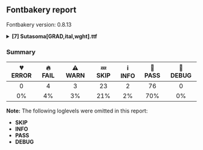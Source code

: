 ## Fontbakery report

Fontbakery version: 0.8.13

<details><summary><b>[7] Sutasoma[GRAD,ital,wght].ttf</b></summary><div><details><summary>🔥 <b>FAIL:</b> The variable font 'wght' (Weight) axis coordinate must be 400 on the 'Regular' instance. (<a href="https://font-bakery.readthedocs.io/en/stable/fontbakery/profiles/fvar.html#com.google.fonts/check/varfont/regular_wght_coord">com.google.fonts/check/varfont/regular_wght_coord</a>)</summary><div>


* 🔥 **FAIL** "Regular" instance not present. [code: no-regular-instance]
</div></details><details><summary>🔥 <b>FAIL:</b> The variable font 'ital' (Italic) axis coordinate must be zero on the 'Regular' instance. (<a href="https://font-bakery.readthedocs.io/en/stable/fontbakery/profiles/fvar.html#com.google.fonts/check/varfont/regular_ital_coord">com.google.fonts/check/varfont/regular_ital_coord</a>)</summary><div>


* 🔥 **FAIL** "Regular" instance not present. [code: no-regular-instance]
</div></details><details><summary>🔥 <b>FAIL:</b> The variable font 'wght' (Weight) axis coordinate must be 700 on the 'Bold' instance. (<a href="https://font-bakery.readthedocs.io/en/stable/fontbakery/profiles/fvar.html#com.google.fonts/check/varfont/bold_wght_coord">com.google.fonts/check/varfont/bold_wght_coord</a>)</summary><div>


* 🔥 **FAIL** "Bold" instance not present. [code: no-bold-instance]
</div></details><details><summary>🔥 <b>FAIL:</b> STAT table has Axis Value tables? (<a href="https://font-bakery.readthedocs.io/en/stable/fontbakery/profiles/stat.html#com.adobe.fonts/check/stat_has_axis_value_tables">com.adobe.fonts/check/stat_has_axis_value_tables</a>)</summary><div>


* 🔥 **FAIL** STAT table is missing Axis Value for 'ital' value '9.0' [code: missing-axis-value-table]
* 🔥 **FAIL** STAT table is missing Axis Value for 'ital' value '9.0' [code: missing-axis-value-table]
* 🔥 **FAIL** STAT table is missing Axis Value for 'ital' value '9.0' [code: missing-axis-value-table]
* 🔥 **FAIL** STAT table is missing Axis Value for 'ital' value '9.0' [code: missing-axis-value-table]
* 🔥 **FAIL** STAT table is missing Axis Value for 'ital' value '9.0' [code: missing-axis-value-table]
* 🔥 **FAIL** STAT table is missing Axis Value for 'ital' value '9.0' [code: missing-axis-value-table]
* 🔥 **FAIL** STAT table is missing Axis Value for 'ital' value '9.0' [code: missing-axis-value-table]
* 🔥 **FAIL** STAT table is missing Axis Value for 'ital' value '9.0' [code: missing-axis-value-table]
* 🔥 **FAIL** STAT table is missing Axis Value for 'ital' value '9.0' [code: missing-axis-value-table]
* 🔥 **FAIL** STAT table is missing Axis Value for 'ital' value '9.0' [code: missing-axis-value-table]
* 🔥 **FAIL** STAT table is missing Axis Value for 'ital' value '9.0' [code: missing-axis-value-table]
* 🔥 **FAIL** STAT table is missing Axis Value for 'ital' value '9.0' [code: missing-axis-value-table]
* 🔥 **FAIL** STAT table is missing Axis Value for 'ital' value '9.0' [code: missing-axis-value-table]
* 🔥 **FAIL** STAT table is missing Axis Value for 'ital' value '9.0' [code: missing-axis-value-table]
</div></details><details><summary>⚠ <b>WARN:</b> Does the font contain a soft hyphen? (<a href="https://font-bakery.readthedocs.io/en/stable/fontbakery/profiles/universal.html#com.google.fonts/check/soft_hyphen">com.google.fonts/check/soft_hyphen</a>)</summary><div>


* ⚠ **WARN** This font has a 'Soft Hyphen' character. [code: softhyphen]
</div></details><details><summary>⚠ <b>WARN:</b> Detect any interpolation issues in the font. (<a href="https://font-bakery.readthedocs.io/en/stable/fontbakery/profiles/universal.html#com.google.fonts/check/interpolation_issues">com.google.fonts/check/interpolation_issues</a>)</summary><div>


* ⚠ **WARN** Interpolation issues were found in the font: 	- Contour 1 start point differs in glyph 'oe' between location <fontTools.ttLib.ttGlyphSet._TTGlyphSetGlyf object at 0x10af82b50> and location <fontTools.ttLib.ttGlyphSet._TTGlyphSetGlyf object at 0x10afa01d0>

	- Contour 3 start point differs in glyph 'numbersign' between location <fontTools.ttLib.ttGlyphSet._TTGlyphSetGlyf object at 0x10af82b50> and location <fontTools.ttLib.ttGlyphSet._TTGlyphSetGlyf object at 0x10af82c10>

	- Contour 3 start point differs in glyph 'numbersign' between location <fontTools.ttLib.ttGlyphSet._TTGlyphSetGlyf object at 0x10af82b50> and location <fontTools.ttLib.ttGlyphSet._TTGlyphSetGlyf object at 0x10afa0190>

	- Contour 3 start point differs in glyph 'numbersign' between location <fontTools.ttLib.ttGlyphSet._TTGlyphSetGlyf object at 0x10af82b50> and location <fontTools.ttLib.ttGlyphSet._TTGlyphSetGlyf object at 0x10afa0410>

	- Contour 3 start point differs in glyph 'numbersign' between location <fontTools.ttLib.ttGlyphSet._TTGlyphSetGlyf object at 0x10af82b50> and location <fontTools.ttLib.ttGlyphSet._TTGlyphSetGlyf object at 0x10afa0610>

	- Contour 3 start point differs in glyph 'numbersign' between location <fontTools.ttLib.ttGlyphSet._TTGlyphSetGlyf object at 0x10af82b50> and location <fontTools.ttLib.ttGlyphSet._TTGlyphSetGlyf object at 0x10afa0bd0>

	- Contour 3 start point differs in glyph 'numbersign' between location <fontTools.ttLib.ttGlyphSet._TTGlyphSetGlyf object at 0x10af82b50> and location <fontTools.ttLib.ttGlyphSet._TTGlyphSetGlyf object at 0x10afa0dd0>

	- Contour 1 start point differs in glyph 'six' between location <fontTools.ttLib.ttGlyphSet._TTGlyphSetGlyf object at 0x10af82b50> and location <fontTools.ttLib.ttGlyphSet._TTGlyphSetGlyf object at 0x10afa01d0>

	- Contour 2 start point differs in glyph 'Oslash' between location <fontTools.ttLib.ttGlyphSet._TTGlyphSetGlyf object at 0x10af82b50> and location <fontTools.ttLib.ttGlyphSet._TTGlyphSetGlyf object at 0x10afa01d0>

	- Contour 1 start point differs in glyph 'zero.dnom' between location <fontTools.ttLib.ttGlyphSet._TTGlyphSetGlyf object at 0x10af82b50> and location <fontTools.ttLib.ttGlyphSet._TTGlyphSetGlyf object at 0x10af93cd0>

	- Contour 1 start point differs in glyph 'zero.dnom' between location <fontTools.ttLib.ttGlyphSet._TTGlyphSetGlyf object at 0x10af82b50> and location <fontTools.ttLib.ttGlyphSet._TTGlyphSetGlyf object at 0x10afa0190>

	- Contour 1 start point differs in glyph 'zero.dnom' between location <fontTools.ttLib.ttGlyphSet._TTGlyphSetGlyf object at 0x10af82b50> and location <fontTools.ttLib.ttGlyphSet._TTGlyphSetGlyf object at 0x10afa0810>

	- Contour 1 start point differs in glyph 'zero.dnom' between location <fontTools.ttLib.ttGlyphSet._TTGlyphSetGlyf object at 0x10af82b50> and location <fontTools.ttLib.ttGlyphSet._TTGlyphSetGlyf object at 0x10afa01d0>

	- Contour 1 start point differs in glyph 'zero.dnom' between location <fontTools.ttLib.ttGlyphSet._TTGlyphSetGlyf object at 0x10af82b50> and location <fontTools.ttLib.ttGlyphSet._TTGlyphSetGlyf object at 0x10afa0bd0>

	- Contour 1 start point differs in glyph 'zero.dnom' between location <fontTools.ttLib.ttGlyphSet._TTGlyphSetGlyf object at 0x10af82b50> and location <fontTools.ttLib.ttGlyphSet._TTGlyphSetGlyf object at 0x10afa0dd0>

	- Contour 2 start point differs in glyph 'oslash' between location <fontTools.ttLib.ttGlyphSet._TTGlyphSetGlyf object at 0x10af82b50> and location <fontTools.ttLib.ttGlyphSet._TTGlyphSetGlyf object at 0x10afa01d0>

	- Contour 1 start point differs in glyph 'zero' between location <fontTools.ttLib.ttGlyphSet._TTGlyphSetGlyf object at 0x10af82b50> and location <fontTools.ttLib.ttGlyphSet._TTGlyphSetGlyf object at 0x10af93cd0>

	- Contour 1 start point differs in glyph 'zero' between location <fontTools.ttLib.ttGlyphSet._TTGlyphSetGlyf object at 0x10af82b50> and location <fontTools.ttLib.ttGlyphSet._TTGlyphSetGlyf object at 0x10afa0190>

	- Contour 1 start point differs in glyph 'zero' between location <fontTools.ttLib.ttGlyphSet._TTGlyphSetGlyf object at 0x10af82b50> and location <fontTools.ttLib.ttGlyphSet._TTGlyphSetGlyf object at 0x10afa0810>

	- Contour 1 start point differs in glyph 'zero' between location <fontTools.ttLib.ttGlyphSet._TTGlyphSetGlyf object at 0x10af82b50> and location <fontTools.ttLib.ttGlyphSet._TTGlyphSetGlyf object at 0x10afa01d0>

	- Contour 1 start point differs in glyph 'zero' between location <fontTools.ttLib.ttGlyphSet._TTGlyphSetGlyf object at 0x10af82b50> and location <fontTools.ttLib.ttGlyphSet._TTGlyphSetGlyf object at 0x10afa0bd0>

	- Contour 1 start point differs in glyph 'zero' between location <fontTools.ttLib.ttGlyphSet._TTGlyphSetGlyf object at 0x10af82b50> and location <fontTools.ttLib.ttGlyphSet._TTGlyphSetGlyf object at 0x10afa0dd0>

	- Contour 1 start point differs in glyph 'O' between location <fontTools.ttLib.ttGlyphSet._TTGlyphSetGlyf object at 0x10af82b50> and location <fontTools.ttLib.ttGlyphSet._TTGlyphSetGlyf object at 0x10afa01d0>

	- Contour 1 start point differs in glyph 'OE' between location <fontTools.ttLib.ttGlyphSet._TTGlyphSetGlyf object at 0x10af82b50> and location <fontTools.ttLib.ttGlyphSet._TTGlyphSetGlyf object at 0x10afa01d0>

	- Contour 2 start point differs in glyph 'Q' between location <fontTools.ttLib.ttGlyphSet._TTGlyphSetGlyf object at 0x10af82b50> and location <fontTools.ttLib.ttGlyphSet._TTGlyphSetGlyf object at 0x10afa01d0>

	- Contour 1 start point differs in glyph 'nine' between location <fontTools.ttLib.ttGlyphSet._TTGlyphSetGlyf object at 0x10af82b50> and location <fontTools.ttLib.ttGlyphSet._TTGlyphSetGlyf object at 0x10afa01d0>

	- Contour 1 start point differs in glyph 'uni2080' between location <fontTools.ttLib.ttGlyphSet._TTGlyphSetGlyf object at 0x10af82b50> and location <fontTools.ttLib.ttGlyphSet._TTGlyphSetGlyf object at 0x10af93cd0>

	- Contour 1 start point differs in glyph 'uni2080' between location <fontTools.ttLib.ttGlyphSet._TTGlyphSetGlyf object at 0x10af82b50> and location <fontTools.ttLib.ttGlyphSet._TTGlyphSetGlyf object at 0x10afa0190>

	- Contour 1 start point differs in glyph 'uni2080' between location <fontTools.ttLib.ttGlyphSet._TTGlyphSetGlyf object at 0x10af82b50> and location <fontTools.ttLib.ttGlyphSet._TTGlyphSetGlyf object at 0x10afa0810>

	- Contour 1 start point differs in glyph 'uni2080' between location <fontTools.ttLib.ttGlyphSet._TTGlyphSetGlyf object at 0x10af82b50> and location <fontTools.ttLib.ttGlyphSet._TTGlyphSetGlyf object at 0x10afa01d0>

	- Contour 1 start point differs in glyph 'uni2080' between location <fontTools.ttLib.ttGlyphSet._TTGlyphSetGlyf object at 0x10af82b50> and location <fontTools.ttLib.ttGlyphSet._TTGlyphSetGlyf object at 0x10afa0bd0>

	- Contour 1 start point differs in glyph 'uni2080' between location <fontTools.ttLib.ttGlyphSet._TTGlyphSetGlyf object at 0x10af82b50> and location <fontTools.ttLib.ttGlyphSet._TTGlyphSetGlyf object at 0x10afa0dd0> 

	- Contour 1 start point differs in glyph 'o' between location <fontTools.ttLib.ttGlyphSet._TTGlyphSetGlyf object at 0x10af82b50> and location <fontTools.ttLib.ttGlyphSet._TTGlyphSetGlyf object at 0x10afa01d0> [code: interpolation-issues]
</div></details><details><summary>⚠ <b>WARN:</b> Are there any misaligned on-curve points? (<a href="https://font-bakery.readthedocs.io/en/stable/fontbakery/profiles/<Section: Outline Correctness Checks>.html#com.google.fonts/check/outline_alignment_miss">com.google.fonts/check/outline_alignment_miss</a>)</summary><div>


* ⚠ **WARN** The following glyphs have on-curve points which have potentially incorrect y coordinates:

	* comma (U+002C): X=123.5,Y=1.5 (should be at baseline 0?)

	* comma (U+002C): X=100.0,Y=-2.0 (should be at baseline 0?)

	* zero (U+0030): X=226.5,Y=700.5 (should be at cap-height 700?)

	* zero (U+0030): X=375.5,Y=-0.5 (should be at baseline 0?)

	* six (U+0036): X=223.5,Y=700.5 (should be at cap-height 700?)

	* nine (U+0039): X=330.5,Y=-0.5 (should be at baseline 0?)

	* semicolon (U+003B): X=123.5,Y=1.5 (should be at baseline 0?)

	* semicolon (U+003B): X=100.0,Y=-2.0 (should be at baseline 0?)

	* b (U+0062): X=388.0,Y=1.0 (should be at baseline 0?)

	* d (U+0064): X=180.0,Y=489.0 (should be at x-height 490?)

	* d (U+0064): X=319.5,Y=488.5 (should be at x-height 490?)

	* p (U+0070): X=377.0,Y=1.0 (should be at baseline 0?)

	* p (U+0070): X=237.5,Y=1.5 (should be at baseline 0?)

	* q (U+0071): X=180.0,Y=489.0 (should be at x-height 490?)

	* r (U+0072): X=350.0,Y=489.0 (should be at x-height 490?)

	* t (U+0074): X=279.5,Y=-0.5 (should be at baseline 0?)

	* registered (U+00AE): X=184.0,Y=702.0 (should be at cap-height 700?)

	* uni00B9 (U+00B9): X=30.0,Y=702.0 (should be at cap-height 700?)

	* eth (U+00F0): X=338.5,Y=2.0 (should be at baseline 0?)

	* thorn (U+00FE): X=378.0,Y=1.0 (should be at baseline 0?)

	* thorn (U+00FE): X=238.5,Y=1.5 (should be at baseline 0?)

	* OE (U+0152): X=412.5,Y=0.5 (should be at baseline 0?)

	* uni0163 (U+0163): X=279.5,Y=-0.5 (should be at baseline 0?)

	* tcaron (U+0165): X=279.5,Y=-0.5 (should be at baseline 0?)

	* uni021B (U+021B): X=279.5,Y=-0.5 (should be at baseline 0?)

	* uni03BC (U+03BC): X=548.5,Y=-0.5 (should be at baseline 0?)

	* pi (U+03C0): X=619.5,Y=-0.5 (should be at baseline 0?)

	* quotesinglbase (U+201A): X=131.5,Y=2.0 (should be at baseline 0?)

	* quotesinglbase (U+201A): X=107.0,Y=-2.0 (should be at baseline 0?)

	* quotedblbase (U+201E): X=131.5,Y=2.0 (should be at baseline 0?)

	* quotedblbase (U+201E): X=107.0,Y=-2.0 (should be at baseline 0?)

	* quotedblbase (U+201E): X=312.5,Y=2.0 (should be at baseline 0?)

	* quotedblbase (U+201E): X=288.0,Y=-2.0 (should be at baseline 0?)

	* oneeighth (U+215B): X=546.5,Y=2.0 (should be at baseline 0?)

	* threeeighths (U+215C): X=606.5,Y=2.0 (should be at baseline 0?)

	* fiveeighths (U+215D): X=611.5,Y=2.0 (should be at baseline 0?)

	* seveneighths (U+215E): X=540.5,Y=2.0 (should be at baseline 0?)

	* uni25CC (U+25CC): X=382.0,Y=1.0 (should be at baseline 0?)

	* uni25CC (U+25CC): X=439.5,Y=1.0 (should be at baseline 0?)

	* uni25CC (U+25CC): X=382.0,Y=699.0 (should be at cap-height 700?) 

	* uni25CC (U+25CC): X=439.5,Y=699.0 (should be at cap-height 700?) [code: found-misalignments]
</div></details><br></div></details>

### Summary

| 💔 ERROR | 🔥 FAIL | ⚠ WARN | 💤 SKIP | ℹ INFO | 🍞 PASS | 🔎 DEBUG |
|:-----:|:----:|:----:|:----:|:----:|:----:|:----:|
| 0 | 4 | 3 | 23 | 2 | 76 | 0 |
| 0% | 4% | 3% | 21% | 2% | 70% | 0% |

**Note:** The following loglevels were omitted in this report:
* **SKIP**
* **INFO**
* **PASS**
* **DEBUG**
